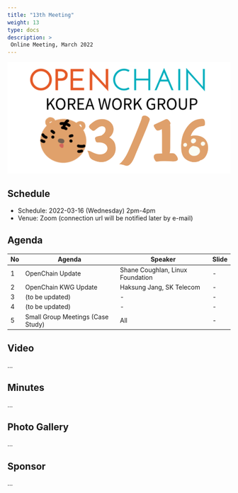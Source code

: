 ```yaml
---
title: "13th Meeting"
weight: 13
type: docs
description: >
 Online Meeting, March 2022
---
```


![](./20220316_kwg.png)
## Schedule

* Schedule: 2022-03-16 (Wednesday) 2pm-4pm
* Venue: Zoom (connection url will be notified later by e-mail)

## Agenda
| No | Agenda | Speaker | Slide |
|----|-----------------|------|------|
| 1 | OpenChain Update | Shane Coughlan, Linux Foundation | - |
| 2 | OpenChain KWG Update | Haksung Jang, SK Telecom | - |
| 3 | (to be updated)| - | - |
| 4 | (to be updated)| - | - |
| 5 | Small Group Meetings (Case Study) | All | - |

## Video
...

## Minutes
...

## Photo Gallery
...

## Sponsor
...

